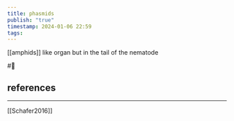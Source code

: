 ```yaml
---
title: phasmids
publish: "true"
timestamp: 2024-01-06 22:59
tags:
---
```

[[amphids]] like organ but in the tail of the nematode


#🥚 
## references
---
[[Schafer2016]]